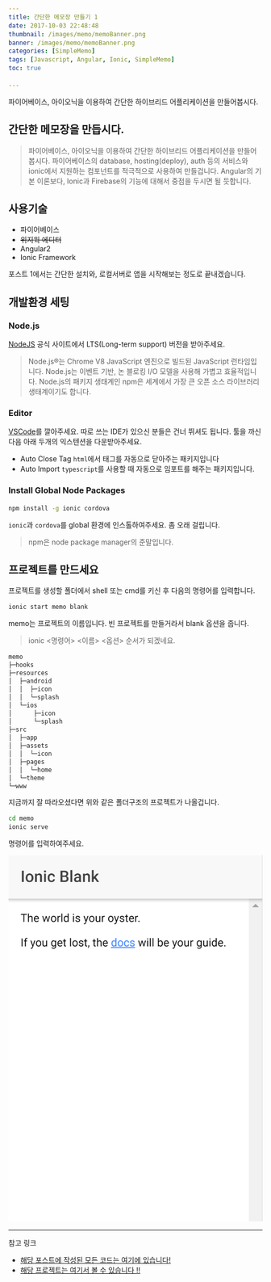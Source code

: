 ```yaml
---
title: 간단한 메모장 만들기 1
date: 2017-10-03 22:48:48
thumbnail: /images/memo/memoBanner.png
banner: /images/memo/memoBanner.png
categories: [SimpleMemo]
tags: [Javascript, Angular, Ionic, SimpleMemo]
toc: true

---
```


파이어베이스, 아이오닉을 이용하여 간단한 하이브리드 어플리케이션을 만들어봅시다.

<!-- more -->

## 간단한 메모장을 만듭시다.

> 파이어베이스, 아이오닉을 이용하여 간단한 하이브리드 어플리케이션을 만들어봅시다. 파이어베이스의 database, hosting(deploy), auth 등의 서비스와 ionic에서 지원하는 컴포넌트를 적극적으로 사용하여 만들겁니다. Angular의 기본 이론보다, Ionic과 Firebase의 기능에 대해서 중점을 두시면 될 듯합니다.

## 사용기술
* 파이어베이스
* ~~위지윅 에디터~~
* Angular2
* Ionic Framework

포스트 1에서는 간단한 설치와, 로컬서버로 앱을 시작해보는 정도로 끝내겠습니다.


## 개발환경 세팅

### Node.js

[NodeJS](https://nodejs.org/en/) 공식 사이트에서 LTS(Long-term support) 버전을 받아주세요.
> Node.js®는 Chrome V8 JavaScript 엔진으로 빌드된 JavaScript 런타임입니다. Node.js는 이벤트 기반, 논 블로킹 I/O 모델을 사용해 가볍고 효율적입니다. Node.js의 패키지 생태계인 npm은 세계에서 가장 큰 오픈 소스 라이브러리 생태계이기도 합니다.

### Editor

[VSCode](https://code.visualstudio.com/)를 깔아주세요. 따로 쓰는 IDE가 있으신 분들은 건너 뛰셔도 됩니다. 툴을 까신 다음 아래 두개의 익스텐션을 다운받아주세요.

* Auto Close Tag
    `html`에서 태그를 자동으로 닫아주는 패키지입니다    
* Auto Import
    `typescript`를 사용할 때 자동으로 임포트를 해주는 패키지입니다.

### Install Global Node Packages

```bash
npm install -g ionic cordova
```
`ionic`과 `cordova`를 global 환경에 인스톨하여주세요. 좀 오래 걸립니다.
> npm은 node package manager의 준말입니다.

## 프로젝트를 만드세요

프로젝트를 생성할 폴더에서 shell 또는 cmd를 키신 후 다음의 명령어를 입력합니다.
```bash
ionic start memo blank
```
memo는 프로젝트의 이름입니다. 빈 프로젝트를 만들거라서 blank 옵션을 줍니다.

> ionic <명령어> <이름> <옵션> 순서가 되겠네요.

```
memo
├─hooks
├─resources
│  ├─android
│  │  ├─icon
│  │  └─splash
│  └─ios
│      ├─icon
│      └─splash
├─src
│  ├─app
│  ├─assets
│  │  └─icon
│  ├─pages
│  │  └─home
│  └─theme
└─www
```
지금까지 잘 따라오셨다면 위와 같은 폴더구조의 프로젝트가 나올겁니다.


```bash
cd memo
ionic serve
```
명령어를 입력하여주세요.

![최초 실행 모습](/images/memo1.png)

---

참고 링크
- [해당 포스트에 작성된 모든 코드는 여기에 있습니다!](https://github.com/ddalpange/simple-memo)
- [해당 프로젝트는 여기서 볼 수 있습니다 !!](https://memo-28314.firebaseapp.com)
